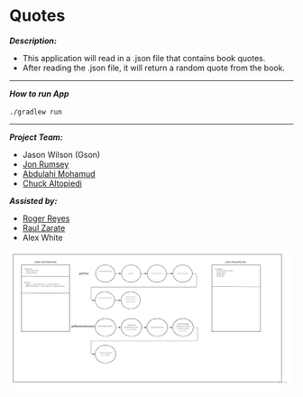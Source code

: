 # Quotes


***Description:***  
- This application will read in a .json file that contains book quotes.
- After reading the .json file, it will return a random quote from the book.
-- -

***How to run App***  

`./gradlew run`
-- -

***Project Team:***  
- Jason Wilson (Gson) 
- [Jon Rumsey](https://github.com/nojronatron)
- [Abdulahi Mohamud](https://github.com/AbdulahiMohamud)
- [Chuck Altopiedi](https://github.com/ChuckAlto)


***Assisted by:***
- [Roger Reyes](https://github.com/RogerMReyes)
- [Raul Zarate](https://github.com/zaratr)
- Alex White 



![Quotes Design Document](Quotes.jpg)